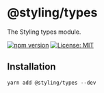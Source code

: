 # @styling/types

The Styling types module.

[![npm version](https://badge.fury.io/js/%40styling%2Ftypes.svg)](https://badge.fury.io/js/%40styling%2Ftypes)
[![License: MIT](https://img.shields.io/badge/License-MIT-yellow.svg)](LICENSE)

## Installation

```shell
yarn add @styling/types --dev
```
